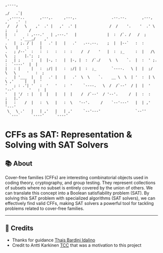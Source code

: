 ```
                                                                                    ,----, 
                                                                                  ,/   .`| 
  ,----..       ,---,.     ,---,.                .--.--.       ,---,            ,`   .'  : 
 /   /   \    ,'  .' |   ,'  .' |               /  /    '.    '  .' \         ;    ;     / 
|   :     : ,---.'   | ,---.'   |              |  :  /`. /   /  ;    '.     .'___,/    ,'  
.   |  ;. / |   |   .' |   |   .'   .--.--.    ;  |  |--`   :  :       \    |    :     |   
.   ; /--`  :   :  :   :   :  :    /  /    '   |  :  ;_     :  |   /\   \   ;    |.';  ;   
;   | ;     :   |  |-, :   |  |-, |  :  /`./    \  \    `.  |  :  ' ;.   :  `----'  |  |   
|   : |     |   :  ;/| |   :  ;/| |  :  ;_       `----.   \ |  |  ;/  \   \     '   :  ;   
.   | '___  |   |   .' |   |   .'  \  \    `.    __ \  \  | '  :  | \  \ ,'     |   |  '   
'   ; : .'| '   :  '   '   :  '     `----.   \  /  /`--'  / |  |  '  '--'       '   :  |   
'   | '/  : |   |  |   |   |  |    /  /`--'  / '--'.     /  |  :  :             ;   |.'    
|   :    /  |   :  \   |   :  \   '--'.     /    `--'---'   |  | ,'             '---'      
 \   \ .'   |   | ,'   |   | ,'     `--'---'                `--''                          
  `---`     `----'     `----'
```

# CFFs as SAT: Representation & Solving with SAT Solvers

## 📚 About
Cover-free families (CFFs) are interesting combinatorial objects used in coding theory, cryptography, and group testing. They represent collections of subsets where no subset is entirely covered by the union of others. We can translate this concept into a Boolean satisfiability problem (SAT).  By solving this SAT problem with specialized algorithms (SAT solvers), we can effectively find valid CFFs, making SAT solvers a powerful tool for tackling problems related to cover-free families.

---

## 🌿 Credits
- Thanks for guidance [Thais Bardini Idalino](https://thaisidalino.github.io/)
- Credit to Antti Karkinen [TCC](https://aaltodoc.aalto.fi/server/api/core/bitstreams/6b9aeb0b-2797-47e5-8da2-4ee8b38dc963/content) that was a motivation to this project
